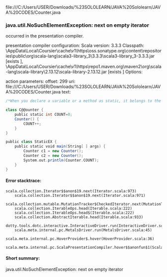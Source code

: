 file:///C:/Users/USER/Downloads/%23SOLOLEARN/JAVA%20Sololearn/JAVA%20CODES/Counter.java
### java.util.NoSuchElementException: next on empty iterator

occurred in the presentation compiler.

presentation compiler configuration:
Scala version: 3.3.3
Classpath:
<HOME>\AppData\Local\Coursier\cache\v1\https\oss.sonatype.org\content\repositories\public\org\scala-lang\scala3-library_3\3.3.3\scala3-library_3-3.3.3.jar [exists ], <HOME>\AppData\Local\Coursier\cache\v1\https\repo1.maven.org\maven2\org\scala-lang\scala-library\2.13.12\scala-library-2.13.12.jar [exists ]
Options:



action parameters:
offset: 299
uri: file:///C:/Users/USER/Downloads/%23SOLOLEARN/JAVA%20Sololearn/JAVA%20CODES/Counter.java
text:
```scala
/*When you declare a variable or a method as static, it belongs to the class, rather than to a specific instance. This means that only one instance of a static member exists, even if you create multiple objects of the class, or if you don't create any. It will be shared by all objects.*/

class C@@ounter {
    public static int COUNT=0;
    Counter() {
        COUNT++;
    }
}

public class StaticEX {
    public static void main(String[ ] args) {
        Counter c1 = new Counter();
        Counter c2 = new Counter();
        System.out.println(Counter.COUNT);
    }
}
```



#### Error stacktrace:

```
scala.collection.Iterator$$anon$19.next(Iterator.scala:973)
	scala.collection.Iterator$$anon$19.next(Iterator.scala:971)
	scala.collection.mutable.MutationTracker$CheckedIterator.next(MutationTracker.scala:76)
	scala.collection.IterableOps.head(Iterable.scala:222)
	scala.collection.IterableOps.head$(Iterable.scala:222)
	scala.collection.AbstractIterable.head(Iterable.scala:933)
	dotty.tools.dotc.interactive.InteractiveDriver.run(InteractiveDriver.scala:168)
	scala.meta.internal.pc.MetalsDriver.run(MetalsDriver.scala:45)
	scala.meta.internal.pc.HoverProvider$.hover(HoverProvider.scala:36)
	scala.meta.internal.pc.ScalaPresentationCompiler.hover$$anonfun$1(ScalaPresentationCompiler.scala:380)
```
#### Short summary: 

java.util.NoSuchElementException: next on empty iterator